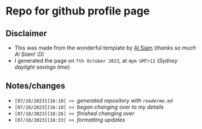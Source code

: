 # Repo for github profile page

## Disclaimer

* This was made from the wonderful template by [Al Siam](https://github.com/alsiam/alsiam) (*thanks so much Al Siam!* :D)
* I generated the page on `7th October 2023`, at `4pm GMT+11` (*Sydney daylight savings time*)

## Notes/changes

<!--
<details>
  <summary><i>show / hide</i></summary>
-->
  <ul>
    <li><code>[07/10/2023][16:10] >> </code><i>generated repository with <code>readerme.md</code></i></li>
    <li><code>[07/10/2023][16:10] >> </code><i>began changing over to my details</i></li>
    <li><code>[07/10/2023][18:26] >> </code><i>finished changing over</i></li>
    <li><code>[07/10/2023][18:33] >> </code><i>formatting updates</i></li>
  </ul>
<!--
</details>
-->
